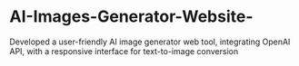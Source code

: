 # AI-Images-Generator-Website-
Developed a user-friendly AI image generator web tool, integrating OpenAI API, with a responsive interface for text-to-image conversion

